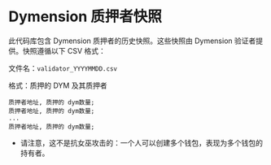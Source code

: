 # Dymension 质押者快照

此代码库包含 Dymension 质押者的历史快照。这些快照由 Dymension 验证者提供。快照遵循以下 CSV 格式：

文件名：`validator_YYYYMMDD.csv`

格式：质押的 DYM 及其质押者

```csv
质押者地址, 质押的 dym数量;
质押者地址, 质押的 dym数量;
...
质押者地址, 质押的 dym数量;
```

* 请注意，这不是抗女巫攻击的：一个人可以创建多个钱包，表现为多个钱包的持有者。
